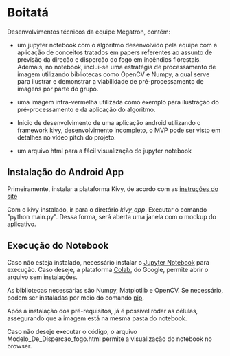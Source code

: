 # Boitatá

Desenvolvimentos técnicos da equipe Megatron, contém:

* um jupyter notebook com o algoritmo desenvolvido pela equipe com a aplicação de conceitos tratados em papers referentes ao assunto de previsão da direção e disperção do fogo em incêndios florestais. Ademais, no notebook, inclui-se uma estratégia de processamento de imagem utilizando bibliotecas como OpenCV e Numpy, a qual serve para ilustrar e demonstrar a viabilidade de pré-processamento de imagens por parte do grupo.  

* uma imagem infra-vermelha utilizada como exemplo para ilustração do pré-processamento e da aplicação do algoritmo.

* Inicio de desenvolvimento de uma aplicação android utilizando o framework kivy, desenvolvimento incompleto, o MVP pode ser visto em detalhes no vídeo pitch do projeto.

* um arquivo html para a fácil visualização do jupyter notebook

## Instalação do Android App

Primeiramente, instalar a plataforma Kivy, de acordo com as [instruções do site](https://kivy.org/doc/stable/installation/installation-windows.html)

Com o kivy instalado, ir para o diretório *kivy_app*. Executar o comando "python main.py". Dessa forma, será aberta uma janela com o mockup do aplicativo.


## Execução do Notebook

Caso não esteja instalado, necessário instalar o [Jupyter Notebook](https://jupyter.org/) para execução. Caso deseje, a plataforma [Colab](https://colab.research.google.com/), do Google, permite abrir o arquivo sem instalações.

As bibliotecas necessárias são Numpy, Matplotlib e OpenCV. Se necessário, podem ser instaladas por meio do comando [pip](https://pypi.org/project/opencv-python/).

Após a instalação dos pré-requisitos, já é possível rodar as células, assegurando que a imagem está na mesma pasta do notebook.

Caso não deseje executar o código, o arquivo Modelo_De_Dispercao_fogo.html permite a visualização do notebook no browser.
